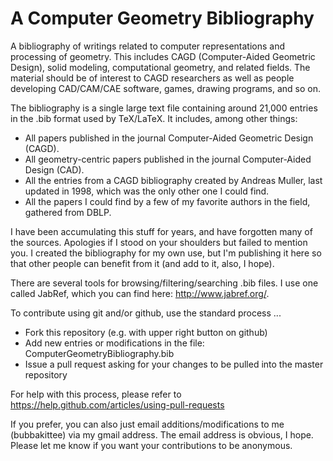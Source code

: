 # A Computer Geometry Bibliography
A bibliography of writings related to computer representations and processing of geometry. This includes CAGD (Computer-Aided Geometric Design), solid modeling, computational geometry, and related fields. The material should be of interest to CAGD researchers as well as people developing CAD/CAM/CAE software, games, drawing programs, and so on. 

The bibliography is a single large text file containing around 21,000 entries in the .bib format used by TeX/LaTeX. It includes, among other things:
  - All papers published in the journal Computer-Aided Geometric Design (CAGD).
  - All geometry-centric papers published in the journal Computer-Aided Design (CAD).
  - All the entries from a CAGD bibliography created by Andreas Muller, last updated in 1998, which was the only other one I could find.
  - All the papers I could find by a few of my favorite authors in the field, gathered from DBLP. 

I have been accumulating this stuff for years, and have forgotten many of the sources. Apologies if I stood on your shoulders but failed to mention you. I created the bibliography for my own use, but I'm publishing it here so that other people can benefit from it (and add to it, also, I hope).

There are several tools for browsing/filtering/searching .bib files. I use one called JabRef, which you can find here: http://www.jabref.org/.

To contribute using git and/or github, use the standard process ...
  - Fork this repository (e.g. with upper right button on github)
  - Add new entries or modifications in the file: ComputerGeometryBibliography.bib
  - Issue a pull request asking for your changes to be pulled into the master repository
  
For help with this process, please refer to https://help.github.com/articles/using-pull-requests

If you prefer, you can also just email additions/modifications to me (bubbakittee) via my gmail address. The email address is obvious, I hope. Please let me know if you want your contributions to be anonymous.
